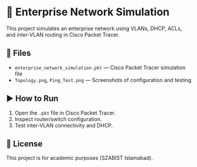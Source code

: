 # 🏢 Enterprise Network Simulation

This project simulates an enterprise network using VLANs, DHCP, ACLs, and inter-VLAN routing in Cisco Packet Tracer.

## 📂 Files
- `enterprise_network_simulation.pkt` — Cisco Packet Tracer simulation file   
- `Topology.png`, `Ping_Test.png` — Screenshots of configuration and testing

## ▶️ How to Run
1. Open the `.pkt` file in Cisco Packet Tracer.
2. Inspect router/switch configuration.
3. Test inter-VLAN connectivity and DHCP.

## 🧾 License
This project is for academic purposes (SZABIST Islamabad).

